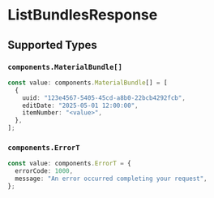 # ListBundlesResponse


## Supported Types

### `components.MaterialBundle[]`

```typescript
const value: components.MaterialBundle[] = [
  {
    uuid: "123e4567-5405-45cd-a8b0-22bcb4292fcb",
    editDate: "2025-05-01 12:00:00",
    itemNumber: "<value>",
  },
];
```

### `components.ErrorT`

```typescript
const value: components.ErrorT = {
  errorCode: 1000,
  message: "An error occurred completing your request",
};
```


